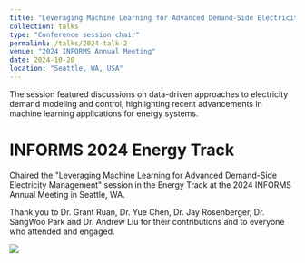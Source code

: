 ```yaml
---
title: "Leveraging Machine Learning for Advanced Demand-Side Electricity Management"
collection: talks
type: "Conference session chair"
permalink: /talks/2024-talk-2
venue: "2024 INFORMS Annual Meeting"
date: 2024-10-20
location: "Seattle, WA, USA"
---
```

The session featured discussions on data-driven approaches to electricity demand modeling and control, highlighting recent advancements in machine learning applications for energy systems.

INFORMS 2024 Energy Track
======

Chaired the "Leveraging Machine Learning for Advanced Demand-Side Electricity Management" session in the Energy Track at the 2024 INFORMS Annual Meeting in Seattle, WA. 

Thank you to Dr. Grant Ruan, Dr. Yue Chen, Dr. Jay Rosenberger, Dr. SangWoo Park and Dr. Andrew Liu for their contributions and to everyone who attended and engaged.

<img src='{{ site.baseurl }}/assets/images/INOFRMS-2024.jpg'>